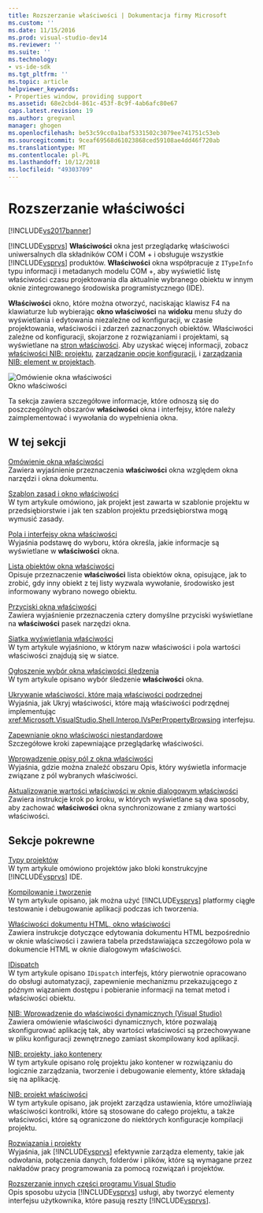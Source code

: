 ```yaml
---
title: Rozszerzanie właściwości | Dokumentacja firmy Microsoft
ms.custom: ''
ms.date: 11/15/2016
ms.prod: visual-studio-dev14
ms.reviewer: ''
ms.suite: ''
ms.technology:
- vs-ide-sdk
ms.tgt_pltfrm: ''
ms.topic: article
helpviewer_keywords:
- Properties window, providing support
ms.assetid: 68e2cbd4-861c-453f-8c9f-4ab6afc80e67
caps.latest.revision: 19
ms.author: gregvanl
manager: ghogen
ms.openlocfilehash: be53c59cc0a1baf5331502c3079ee741751c53eb
ms.sourcegitcommit: 9ceaf69568d61023868ced59108ae4dd46f720ab
ms.translationtype: MT
ms.contentlocale: pl-PL
ms.lasthandoff: 10/12/2018
ms.locfileid: "49303709"
---
```

# <a name="extending-properties"></a>Rozszerzanie właściwości
[!INCLUDE[vs2017banner](../../includes/vs2017banner.md)]

[!INCLUDE[vsprvs](../../includes/vsprvs-md.md)] **Właściwości** okna jest przeglądarkę właściwości uniwersalnych dla składników COM i COM + i obsługuje wszystkie [!INCLUDE[vsprvs](../../includes/vsprvs-md.md)] produktów. **Właściwości** okna współpracuje z `ITypeInfo` typu informacji i metadanych modelu COM +, aby wyświetlić listę właściwości czasu projektowania dla aktualnie wybranego obiektu w innym oknie zintegrowanego środowiska programistycznego (IDE).  
  
 **Właściwości** okno, które można otworzyć, naciskając klawisz F4 na klawiaturze lub wybierając **okno właściwości** na **widoku** menu służy do wyświetlania i edytowania niezależne od konfiguracji, w czasie projektowania, właściwości i zdarzeń zaznaczonych obiektów. Właściwości zależne od konfiguracji, skojarzone z rozwiązaniami i projektami, są wyświetlane na [stron właściwości](../../extensibility/internals/property-pages.md). Aby uzyskać więcej informacji, zobacz [właściwości NIB: projektu](http://msdn.microsoft.com/en-us/fb126574-24ad-4c96-9b2b-6e1f3879ba50), [zarządzanie opcje konfiguracji](../../extensibility/internals/managing-configuration-options.md), i [zarządzania NIB: element w projektach](http://msdn.microsoft.com/en-us/762e606b-7f44-4b66-97a1-e30a703654a0).  
  
 ![Omówienie okna właściwości](../../extensibility/internals/media/vspropertieswindow.png "vsPropertiesWindow")  
Okno właściwości  
  
 Ta sekcja zawiera szczegółowe informacje, które odnoszą się do poszczególnych obszarów **właściwości** okna i interfejsy, które należy zaimplementować i wywołania do wypełnienia okna.  
  
## <a name="in-this-section"></a>W tej sekcji  
 [Omówienie okna właściwości](../../extensibility/internals/properties-window-overview.md)  
 Zawiera wyjaśnienie przeznaczenia **właściwości** okna względem okna narzędzi i okna dokumentu.  
  
 [Szablon zasad i okno właściwości](../../extensibility/internals/template-policy-and-the-properties-window.md)  
 W tym artykule omówiono, jak projekt jest zawarta w szablonie projektu w przedsiębiorstwie i jak ten szablon projektu przedsiębiorstwa mogą wymusić zasady.  
  
 [Pola i interfejsy okna właściwości](../../extensibility/internals/properties-window-fields-and-interfaces.md)  
 Wyjaśnia podstawę do wyboru, która określa, jakie informacje są wyświetlane w **właściwości** okna.  
  
 [Lista obiektów okna właściwości](../../extensibility/internals/properties-window-object-list.md)  
 Opisuje przeznaczenie **właściwości** lista obiektów okna, opisujące, jak to zrobić, gdy inny obiekt z tej listy wyzwala wywołanie, środowisko jest informowany wybrano nowego obiektu.  
  
 [Przyciski okna właściwości](../../extensibility/internals/properties-window-buttons.md)  
 Zawiera wyjaśnienie przeznaczenia cztery domyślne przyciski wyświetlane na **właściwości** pasek narzędzi okna.  
  
 [Siatka wyświetlania właściwości](../../extensibility/internals/properties-display-grid.md)  
 W tym artykule wyjaśniono, w którym nazw właściwości i pola wartości właściwości znajdują się w siatce.  
  
 [Ogłoszenie wybór okna właściwości śledzenia](../../misc/announcing-property-window-selection-tracking.md)  
 W tym artykule opisano wybór śledzenie **właściwości** okna.  
  
 [Ukrywanie właściwości, które mają właściwości podrzędnej](../../misc/hiding-properties-that-have-child-properties.md)  
 Wyjaśnia, jak Ukryj właściwości, które mają właściwości podrzędnej implementując <xref:Microsoft.VisualStudio.Shell.Interop.IVsPerPropertyBrowsing> interfejsu.  
  
 [Zapewnianie okno właściwości niestandardowe](../../misc/providing-a-custom-properties-window.md)  
 Szczegółowe kroki zapewniające przeglądarkę właściwości.  
  
 [Wprowadzenie opisy pól z okna właściwości](../../misc/getting-field-descriptions-from-the-properties-window.md)  
 Wyjaśnia, gdzie można znaleźć obszaru Opis, który wyświetla informacje związane z pól wybranych właściwości.  
  
 [Aktualizowanie wartości właściwości w oknie dialogowym właściwości](../../misc/updating-property-values-in-the-properties-window.md)  
 Zawiera instrukcje krok po kroku, w których wyświetlane są dwa sposoby, aby zachować **właściwości** okna synchronizowane z zmiany wartości właściwości.  
  
## <a name="related-sections"></a>Sekcje pokrewne  
 [Typy projektów](../../extensibility/internals/project-types.md)  
 W tym artykule omówiono projektów jako bloki konstrukcyjne [!INCLUDE[vsprvs](../../includes/vsprvs-md.md)] IDE.  
  
 [Kompilowanie i tworzenie](../../ide/compiling-and-building-in-visual-studio.md)  
 W tym artykule opisano, jak można użyć [!INCLUDE[vsprvs](../../includes/vsprvs-md.md)] platformy ciągłe testowanie i debugowanie aplikacji podczas ich tworzenia.  
  
 [Właściwości dokumentu HTML, okno właściwości](http://msdn.microsoft.com/library/46e3d164-a1a7-42f9-87b0-344e10a37b62)  
 Zawiera instrukcje dotyczące edytowania dokumentu HTML bezpośrednio w oknie właściwości i zawiera tabela przedstawiająca szczegółowo pola w dokumencie HTML w oknie dialogowym właściwości.  
  
 [IDispatch](http://msdn.microsoft.com/en-us/ebbff4bc-36b2-4861-9efa-ffa45e013eb5)  
 W tym artykule opisano `IDispatch` interfejs, który pierwotnie opracowano do obsługi automatyzacji, zapewnienie mechanizmu przekazującego z późnym wiązaniem dostępu i pobieranie informacji na temat metod i właściwości obiektu.  
  
 [NIB: Wprowadzenie do właściwości dynamicznych (Visual Studio)](http://msdn.microsoft.com/en-us/f5102027-1431-4195-ae40-9b991de46d3a)  
 Zawiera omówienie właściwości dynamicznych, które pozwalają skonfigurować aplikację tak, aby wartości właściwości są przechowywane w pliku konfiguracji zewnętrznego zamiast skompilowany kod aplikacji.  
  
 [NIB: projekty, jako kontenery](http://msdn.microsoft.com/en-us/87d40f63-f487-4767-8963-64beec27ba1b)  
 W tym artykule opisano rolę projektu jako kontener w rozwiązaniu do logicznie zarządzania, tworzenie i debugowanie elementy, które składają się na aplikację.  
  
 [NIB: projekt właściwości](http://msdn.microsoft.com/en-us/fb126574-24ad-4c96-9b2b-6e1f3879ba50)  
 W tym artykule opisano, jak projekt zarządza ustawienia, które umożliwiają właściwości kontrolki, które są stosowane do całego projektu, a także właściwości, które są ograniczone do niektórych konfiguracje kompilacji projektu.  
  
 [Rozwiązania i projekty](../../ide/solutions-and-projects-in-visual-studio.md)  
 Wyjaśnia, jak [!INCLUDE[vsprvs](../../includes/vsprvs-md.md)] efektywnie zarządza elementy, takie jak odwołania, połączenia danych, folderów i plików, które są wymagane przez nakładów pracy programowania za pomocą rozwiązań i projektów.  
  
 [Rozszerzanie innych części programu Visual Studio](../../extensibility/extending-other-parts-of-visual-studio.md)  
 Opis sposobu użycia [!INCLUDE[vsprvs](../../includes/vsprvs-md.md)] usługi, aby tworzyć elementy interfejsu użytkownika, które pasują reszty [!INCLUDE[vsprvs](../../includes/vsprvs-md.md)].

